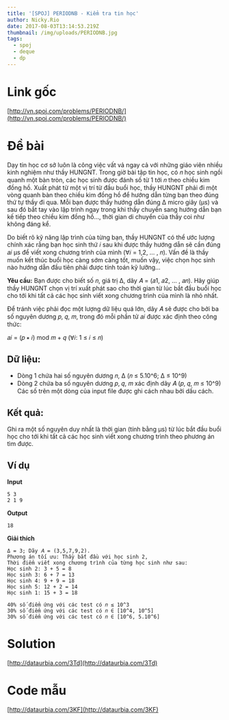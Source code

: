 ```yaml
---
title: '[SPOJ] PERIODNB - Kiểm tra tin học'
author: Nicky.Rio
date: 2017-08-03T13:14:53.219Z
thumbnail: /img/uploads/PERIODNB.jpg
tags:
  - spoj
  - deque
  - dp
---
```

# Link gốc
[http://vn.spoj.com/problems/PERIODNB/](http://vn.spoj.com/problems/PERIODNB/)
# Đề bài
Dạy tin học cơ sở luôn là công việc vất vả ngay cả với những giáo viên nhiều kinh nghiệm như thầy HUNGNT. Trong giờ bài tập tin học, có 𝑛 học sinh ngồi quanh một bàn tròn, các học sinh được đánh số
từ 1 tới 𝑛 theo chiều kim đồng hồ. Xuất phát từ một vị trí từ đầu buổi học, thầy HUNGNT phải đi một vòng quanh bàn theo chiều kim đồng hồ để hướng dẫn từng bạn theo đúng thứ tự thầy đi qua. Mỗi bạn được thầy hướng dẫn đúng Δ micro giây (μs) và sau đó bắt tay vào lập trình ngay trong khi thầy chuyển sang hướng dẫn bạn kế tiếp theo chiều kim đồng hồ…, thời gian di chuyển của thầy coi như không đáng kể. 

Do biết rõ kỹ năng lập trình của từng bạn, thầy HUNGNT có thể ước lượng chính xác rằng bạn học sinh thứ 𝑖 sau khi được thầy hướng dẫn sẽ cần đúng 𝑎𝑖 μs để viết xong chương trình của mình (∀𝑖 = 1,2, … , 𝑛). Vấn đề là thầy muốn kết thúc buổi học càng sớm càng tốt, muốn vậy, việc chọn học sinh nào hướng dẫn
đầu tiên phải được tính toán kỹ lưỡng…

**Yêu cầu:** Bạn được cho biết số 𝑛, giá trị Δ, dãy 𝐴 = (𝑎1, 𝑎2, … , 𝑎𝑛). Hãy giúp thầy HUNGNT chọn vị trí xuất phát sao cho thời gian từ lúc bắt đầu buổi học cho tới khi tất cả các học sinh viết xong chương trình của mình là nhỏ nhất.

Để tránh việc phải đọc một lượng dữ liệu quá lớn, dãy 𝐴 sẽ được cho bởi ba số nguyên dương 𝑝, 𝑞, 𝑚, trong đó mỗi phần tử 𝑎𝑖 được xác định theo công thức: 

𝑎𝑖 = (𝑝 ∗ 𝑖) mod 𝑚 + 𝑞 (∀𝑖: 1 ≤ 𝑖 ≤ 𝑛)

## Dữ liệu: 
* Dòng 1 chứa hai số nguyên dương 𝑛, Δ (𝑛 ≤ 5.10^6; Δ ≤ 10^9)
* Dòng 2 chứa ba số nguyên dương 𝑝, 𝑞, 𝑚 xác định dãy 𝐴 (𝑝, 𝑞, 𝑚 ≤ 10^9)
Các số trên một dòng của input file được ghi cách nhau bởi dấu cách.

## Kết quả: 

Ghi ra một số nguyên duy nhất là thời gian (tính bằng μs) từ lúc bắt đầu buổi học cho tới khi tất cả các học sinh viết xong chương trình theo phương án tìm được.

## Ví dụ

**Input**
```
5 3
2 1 9
```
**Output**
```
18
```
**Giải thích**

```
Δ = 3; Dãy 𝐴 = (3,5,7,9,2).
Phương án tối ưu: Thầy bắt đầu với học sinh 2,
Thời điểm viết xong chương trình của từng học sinh như sau:
Học sinh 2: 3 + 5 = 8
Học sinh 3: 6 + 7 = 13
Học sinh 4: 9 + 9 = 18
Học sinh 5: 12 + 2 = 14
Học sinh 1: 15 + 3 = 18
```
```
40% số điểm ứng với các test có 𝑛 ≤ 10^3
30% số điểm ứng với các test có 𝑛 ∈ [10^4, 10^5]
30% số điểm ứng với các test có 𝑛 ∈ [10^6, 5.10^6]
```

# Solution
[http://dataurbia.com/3Td](http://dataurbia.com/3Td)
# Code mẫu
[http://dataurbia.com/3KF](http://dataurbia.com/3KF)

